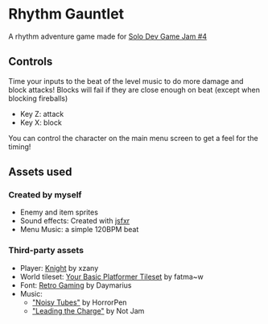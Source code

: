 # Rhythm Gauntlet

A rhythm adventure game made for [Solo Dev Game Jam #4](https://itch.io/jam/solo-dev-game-jam-4)

## Controls  

Time your inputs to the beat of the level music to do more damage and block attacks! 
Blocks will fail if they are close enough on beat (except when blocking fireballs)

- Key Z: attack
- Key X: block

You can control the character on the main menu screen to get a feel for the timing!

## Assets used

### Created by myself

- Enemy and item sprites
- Sound effects: Created with [jsfxr](https://sfxr.me)
- Menu Music: a simple 120BPM beat

### Third-party assets

- Player: [Knight](https://xzany.itch.io/free-knight-2d-pixel-art) by xzany
- World tileset: [Your Basic Platformer Tileset](https://fatmaw.itch.io/basic-platformer-tileset) by fatma~w
- Font: [Retro Gaming](https://www.dafont.com/retro-gaming.font) by Daymarius
- Music: 
  - ["Noisy Tubes"](https://opengameart.org/content/noisy-tubes) by HorrorPen
  - ["Leading the Charge"](https://not-jam.itch.io/not-jam-music-pack-2) by Not Jam

